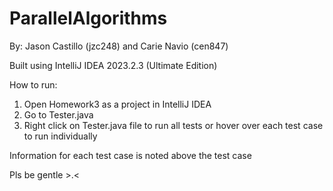 # ParallelAlgorithms
By: Jason Castillo (jzc248) and Carie Navio (cen847)

Built using IntelliJ IDEA 2023.2.3 (Ultimate Edition) 

How to run:
1. Open Homework3 as a project in IntelliJ IDEA
2. Go to Tester.java
3. Right click on Tester.java file to run all tests or hover over each test case to run individually

Information for each test case is noted above the test case

Pls be gentle >.<
